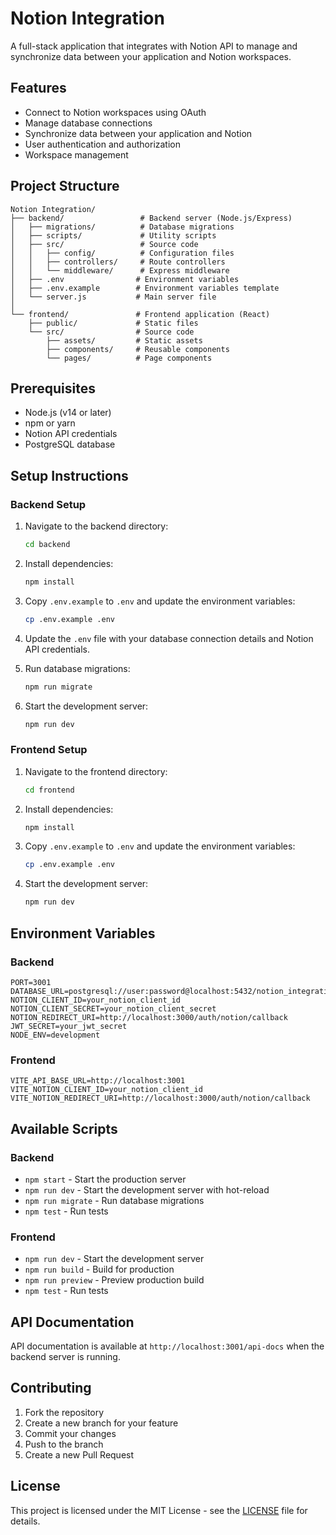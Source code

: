 # Notion Integration

A full-stack application that integrates with Notion API to manage and synchronize data between your application and Notion workspaces.

## Features

- Connect to Notion workspaces using OAuth
- Manage database connections
- Synchronize data between your application and Notion
- User authentication and authorization
- Workspace management

## Project Structure

```
Notion Integration/
├── backend/                 # Backend server (Node.js/Express)
│   ├── migrations/          # Database migrations
│   ├── scripts/             # Utility scripts
│   ├── src/                 # Source code
│   │   ├── config/          # Configuration files
│   │   ├── controllers/     # Route controllers
│   │   └── middleware/      # Express middleware
│   ├── .env                # Environment variables
│   ├── .env.example        # Environment variables template
│   └── server.js           # Main server file
│
└── frontend/               # Frontend application (React)
    ├── public/             # Static files
    └── src/                # Source code
        ├── assets/         # Static assets
        ├── components/     # Reusable components
        └── pages/          # Page components
```

## Prerequisites

- Node.js (v14 or later)
- npm or yarn
- Notion API credentials
- PostgreSQL database

## Setup Instructions

### Backend Setup

1. Navigate to the backend directory:
   ```bash
   cd backend
   ```

2. Install dependencies:
   ```bash
   npm install
   ```

3. Copy `.env.example` to `.env` and update the environment variables:
   ```bash
   cp .env.example .env
   ```

4. Update the `.env` file with your database connection details and Notion API credentials.

5. Run database migrations:
   ```bash
   npm run migrate
   ```

6. Start the development server:
   ```bash
   npm run dev
   ```

### Frontend Setup

1. Navigate to the frontend directory:
   ```bash
   cd frontend
   ```

2. Install dependencies:
   ```bash
   npm install
   ```

3. Copy `.env.example` to `.env` and update the environment variables:
   ```bash
   cp .env.example .env
   ```

4. Start the development server:
   ```bash
   npm run dev
   ```

## Environment Variables

### Backend

```
PORT=3001
DATABASE_URL=postgresql://user:password@localhost:5432/notion_integration
NOTION_CLIENT_ID=your_notion_client_id
NOTION_CLIENT_SECRET=your_notion_client_secret
NOTION_REDIRECT_URI=http://localhost:3000/auth/notion/callback
JWT_SECRET=your_jwt_secret
NODE_ENV=development
```

### Frontend

```
VITE_API_BASE_URL=http://localhost:3001
VITE_NOTION_CLIENT_ID=your_notion_client_id
VITE_NOTION_REDIRECT_URI=http://localhost:3000/auth/notion/callback
```

## Available Scripts

### Backend

- `npm start` - Start the production server
- `npm run dev` - Start the development server with hot-reload
- `npm run migrate` - Run database migrations
- `npm test` - Run tests

### Frontend

- `npm run dev` - Start the development server
- `npm run build` - Build for production
- `npm run preview` - Preview production build
- `npm test` - Run tests

## API Documentation

API documentation is available at `http://localhost:3001/api-docs` when the backend server is running.

## Contributing

1. Fork the repository
2. Create a new branch for your feature
3. Commit your changes
4. Push to the branch
5. Create a new Pull Request

## License

This project is licensed under the MIT License - see the [LICENSE](LICENSE) file for details.
